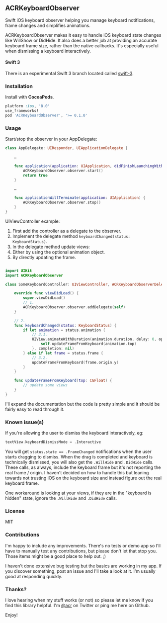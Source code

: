 ## ACRKeyboardObserver

Swift iOS keyboard observer helping you manage keyboard notifications, frame changes and simplifies animations.

ACRKeyboardObserver makes it easy to handle iOS keyboard state changes like WillShow or DidHide. It also does a better job at providing an accurate keyboard frame size, rather than the native callbacks. It's especially useful when dismissing a keyboard interactively.


#### Swift 3

There is an experimental Swift 3 branch located called [swift-3](https://github.com/acrookston/ACRKeyboardObserver/tree/swift-3).

### Installation

Install with **CocoaPods**.

```ruby
platform :ios, '8.0'
use_frameworks!
pod 'ACRKeyboardObserver', '>= 0.1.0'
```


### Usage

Start/stop the observer in your AppDelegate:

```swift
class AppDelegate: UIResponder, UIApplicationDelegate {

    …

    func application(application: UIApplication, didFinishLaunchingWithOptions launchOptions: [NSObject: AnyObject]?) -> Bool {
        ACRKeyboardObserver.observer.start()
        return true
    }

    …

    func applicationWillTerminate(application: UIApplication) {
        ACRKeyboardObserver.observer.stop()
    }
}
```

UIViewController example:

1. First add the controller as a delegate to the observer.
2. Implement the delegate method `keyboardChanged(status: KeyboardStatus)`.
3. In the delegate method update views:
  1. Either by using the optional animation object.
  2. By directly updating the frame.

```swift

import UIKit
import ACRKeyboardObserver

class SomeKeyboardController: UIViewController, ACRKeyboardObserverDelegate {

    override func viewDidLoad() {
        super.viewDidLoad()
        // 1.
        ACRKeyboardObserver.observer.addDelegate(self)
    }

    // 2.
    func keyboardChanged(status: KeyboardStatus) {
        if let animation = status.animation {
            // 3.1.
            UIView.animateWithDuration(animation.duration, delay: 0, options: animation.option, animations: { () -> Void in
                self.updateFrameFromKeyboard(animation.top)
            }, completion: nil)
        } else if let frame = status.frame {
            // 3.2.
            updateFrameFromKeyboard(frame.origin.y)
        }
    }

    func updateFrameFromKeyboard(top: CGFloat) {
        // update some views
    }
}
```


I'll expand the documentation but the code is pretty simple and it should be fairly easy to read through it.

### Known issue(s)

If you're allowing the user to dismiss the keyboard interactively, eg:

```swift
textView.keyboardDismissMode = .Interactive
```

You will get `status.state == .FrameChanged` notifications when the user starts dragging to dismiss. When the drag is completed and keyboard is technically dismissed, you will also get the `.WillHide` and `.DidHide` calls. These calls, as always, include the keyboard frame but it's not reporting the real frame / origin. I haven't decided on how to handle this but leaning towards not trusting iOS on the keyboard size and instead figure out the real keyboard frame.

One workaround is looking at your views, if they are in the "keyboard is hidden" state, ignore the `.WillHide` and `.DidHide` calls.

### License

MIT


### Contributions

I'm happy to include any improvements. There's no tests or demo app so I'll have to manually test any contributions, but please don't let that stop you. Those items might be a good place to help out. ;)

I haven't done extensive bug testing but the basics are working in my app. If you discover something, post an issue and I'll take a look at it. I'm usually good at responding quickly.


### Thanks?

I love hearing when my stuff works (or not) so please let me know if you find this library helpful. I'm [@acr](http://twitter.com/acr) on Twitter or ping me here on Github.

Enjoy!
